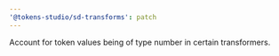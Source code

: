```yaml
---
'@tokens-studio/sd-transforms': patch
---
```


Account for token values being of type number in certain transformers.

